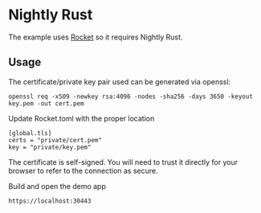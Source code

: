 # Nightly Rust

The example uses [Rocket](https://github.com/SergioBenitez/Rocket/) so it requires Nightly Rust.

## Usage

The certificate/private key pair used can be generated via openssl:

```
openssl req -x509 -newkey rsa:4096 -nodes -sha256 -days 3650 -keyout key.pem -out cert.pem
```

Update Rocket.toml with the proper location

```
[global.tls]
certs = "private/cert.pem"
key = "private/key.pem"
```

The certificate is self-signed. You will need to trust it directly for your browser to refer to the connection as secure.

Build and open the demo app

```
https://localhost:30443
```
